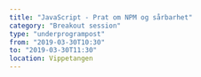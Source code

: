 ```yaml
---
title: "JavaScript - Prat om NPM og sårbarhet"
category: "Breakout session"
type: "underprogrampost"
from: "2019-03-30T10:30"
to: "2019-03-30T11:30"
location: Vippetangen
---
```

